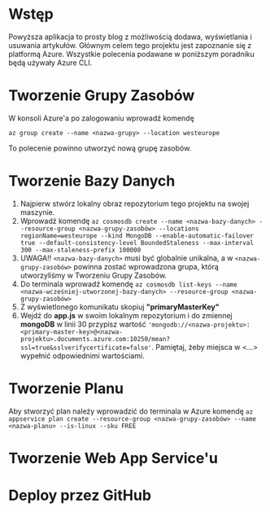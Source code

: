# Wstęp
Powyższa aplikacja to prosty blog z możliwością dodawa, wyświetlania i usuwania artykułów. Głównym celem tego projektu jest zapoznanie się z platformą Azure. Wszystkie polecenia podawane w poniższym poradniku będą używały Azure CLI.

# Tworzenie Grupy Zasobów
W konsoli Azure'a po zalogowaniu wprowadź komendę 
```
az group create --name <nazwa-grupy> --location westeurope
```
To polecenie powinno utworzyć nową grupę zasobów.

# Tworzenie Bazy Danych
1. Najpierw stwórz lokalny obraz repozytorium tego projektu na swojej maszynie.
2. Wprowadź komendę `az cosmosdb create --name <nazwa-bazy-danych> --resource-group <nazwa-grupy-zasobów> --locations regionName=westeurope --kind MongoDB --enable-automatic-failover true --default-consistency-level BoundedStaleness --max-interval 300 --max-staleness-prefix 100000`
3. UWAGA!! `<nazwa-bazy-danych>` musi być globalnie unikalna, a w `<nazwa-grupy-zasobów>` powinna zostać wprowadzona grupa, którą utworzyliśmy w Tworzeniu Grupy Zasobów.
4. Do terminala wprowadź komendę `az cosmosdb list-keys --name <nazwa-wcześniej-utworzonej-bazy-danych> --resource-group <nazwa-grupy-zasobów>`
5. Z wyświetlonego komunikatu skopiuj **"primaryMasterKey"**
6. Wejdź do **app.js** w swoim lokalnym repozytorium i do zmiennej **mongoDB** w linii 30 przypisz wartość `'mongodb://<nazwa-projektu>:<primary-master-key>@<nazwa-projektu>.documents.azure.com:10250/mean?ssl=true&sslverifycertificate=false'`. Pamiętaj, żeby miejsca w <...> wypełnić odpowiednimi wartościami.
  
# Tworzenie Planu
Aby stworzyć plan należy wprowadzić do terminala w Azure komendę `az appservice plan create --resource-group <nazwa-grupy-zasobów> --name <nazwa-planu> --is-linux --sku FREE`
# Tworzenie Web App Service'u

# Deploy przez GitHub
